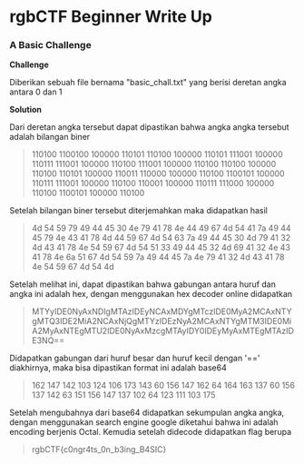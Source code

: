 # rgbCTF Beginner Write Up

### A Basic Challenge
**Challenge**

Diberikan sebuah file bernama "basic_chall.txt" yang berisi deretan angka antara 0 dan 1


**Solution**

Dari deretan angka tersebut dapat dipastikan bahwa angka angka tersebut adalah bilangan biner

>110100 1100100 100000 110101 110100 100000 110101 111001 100000 110111 111001 100000 110100 111001 100000 110100 110100 100000 110100 110101 100000 110011 110000 100000 110100 1100101 100000 110111 111001 100000 110100 110001 100000 110111 111000 100000 110100 1100101 100000 110100

Setelah bilangan biner tersebut diterjemahkan maka didapatkan hasil

>4d 54 59 79 49 44 45 30 4e 79 41 78 4e 44 49 67 4d 54 41 7a 49 44 45 79 4e 43 41 78 4d 44 59 67 4d 54 63 7a 49 44 45 30 4d 79 41 32 4d 43 41 78 4e 54 59 67 4d 54 51 33 49 44 45 32 4d 69 41 32 4e 43 41 78 4e 6a 51 67 4d 54 59 7a 49 44 45 7a 4e 79 41 32 4d 43 41 78 4e 54 59 67 4d 54 4d

Setelah melihat ini, dapat dipastikan bahwa gabungan antara huruf dan angka ini adalah hex, dengan menggunakan hex decoder online didapatkan

>MTYyIDE0NyAxNDIgMTAzIDEyNCAxMDYgMTczIDE0MyA2MCAxNTYgMTQ3IDE2MiA2NCAxNjQgMTYzIDEzNyA2MCAxNTYgMTM3IDE0MiA2MyAxNTEgMTU2IDE0NyAxMzcgMTAyIDY0IDEyMyAxMTEgMTAzIDE3NQ==

Didapatkan gabungan dari huruf besar dan huruf kecil dengan '==' diakhirnya, maka bisa dipastikan format ini adalah base64

>162 147 142 103 124 106 173 143 60 156 147 162 64 164 163 137 60 156 137 142 63 151 156 147 137 102 64 123 111 103 175

Setelah mengubahnya dari base64 didapatkan sekumpulan angka angka, dengan menggunakan search engine google diketahui bahwa ini adalah encoding berjenis Octal. Kemudia setelah didecode didapatkan flag berupa

>rgbCTF{c0ngr4ts_0n_b3ing_B4SIC}
